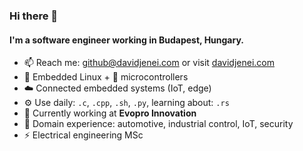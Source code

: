 ### Hi there 👋

#### I'm a software engineer working in Budapest, Hungary.

- 📫 Reach me: github@davidjenei.com or visit [davidjenei.com](http://davidjenei.com)
- 🐧 Embedded Linux + 🔬 microcontrollers
- ☁️  Connected embedded systems (IoT, edge)
- ⚙️  Use daily: `.c`, `.cpp`, `.sh`, `.py`, learning about: `.rs`
- 🏢 Currently working at **Evopro Innovation**
- 🔧️ Domain experience: automotive, industrial control, IoT, security
- ⚡️ Electrical engineering MSc

